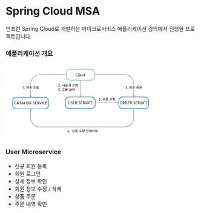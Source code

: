 # Spring Cloud MSA

인프런 Spring Cloud로 개발하는 마이크로서비스 애플리케이션 강의에서 진행한 프로젝트입니다.



### 애플리케이션 개요

<img src="img/Application Overview.png" width="80%"/>



### User Microservice

* 신규 회원 등록
* 회원 로그인
* 상세 정보 확인
* 회원 정보 수정 / 삭제
* 상품 주문
* 주문 내역 확인



